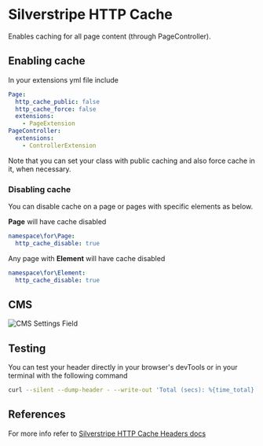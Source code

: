 # Silverstripe HTTP Cache

Enables caching for all page content (through PageController).

## Enabling cache

In your extensions yml file include

```yml
Page:
  http_cache_public: false
  http_cache_force: false
  extensions:
    - PageExtension
PageController:
  extensions:
    - ControllerExtension
```

Note that you can set your class with public caching and also force cache in it, when necessary.

### Disabling cache

You can disable cache on a page or pages with specific elements as below.

**Page** will have cache disabled

```yml
namespace\for\Page:
  http_cache_disable: true
```

Any page with **Element** will have cache disabled

```yml
namespace\for\Element:
  http_cache_disable: true
```

## CMS

![CMS Settings Field][cms]

[cms]: https://i.imgur.com/5fnZ8fp.png "CMS Field"

## Testing

You can test your header directly in your browser's devTools or in your terminal with the following command

```sh
curl --silent --dump-header - --write-out 'Total (secs): %{time_total}' http://yoursite.com --output /dev/null
```

## References
For more info refer to [Silverstripe HTTP Cache Headers docs](https://docs.silverstripe.org/en/4/developer_guides/performance/http_cache_headers/)
